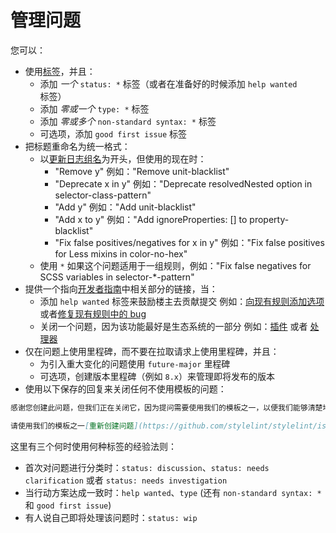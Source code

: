 # 管理问题

您可以：

-   使用[标签](https://github.com/stylelint/stylelint/labels)，并且：
    -   添加 _一个_ `status: *` 标签（或者在准备好的时候添加 `help wanted` 标签）
    -   添加 _零或一个_  `type: *` 标签
    -   添加 _零或多个_ `non-standard syntax: *` 标签
    -   可选项，添加  `good first issue` 标签
-   把标题重命名为统一格式：
    -   以[更新日志组名](pull-requests.md)为开头，但使用的现在时：
        -   "Remove y" 例如："Remove unit-blacklist"
        -   "Deprecate x in y" 例如："Deprecate resolvedNested option in selector-class-pattern"
        -   "Add y" 例如："Add unit-blacklist"
        -   "Add x to y" 例如："Add ignoreProperties: [] to property-blacklist"
        -   "Fix false positives/negatives for x in y" 例如："Fix false positives for Less mixins in color-no-hex"
    -   使用 `*` 如果这个问题适用于一组规则，例如："Fix false negatives for SCSS variables in selector-*-pattern"
-   提供一个指向[开发者指南](../developer-guide.md)中相关部分的链接，当：
    -   添加 `help wanted` 标签来鼓励楼主去贡献提交 例如：[向现有规则添加选项](../developer-guide/rules.md#adding-an-option-to-an-existing-rule)或者[修复现有规则中的 bug](../developer-guide/rules.md#fixing-a-bug-in-an-existing-rule)
    -   关闭一个问题，因为该功能最好是生态系统的一部分 例如：[插件](https://github.com/stylelint/stylelint/blob/master/docs/developer-guide/plugins.md) 或者 [处理器](https://github.com/stylelint/stylelint/blob/master/docs/developer-guide/processors.md)
-   仅在问题上使用里程碑，而不要在拉取请求上使用里程碑，并且：
    -   为引入重大变化的问题使用 `future-major` 里程碑
    -   可选项，创建版本里程碑（例如 `8.x`）来管理即将发布的版本
-   使用以下保存的回复来关闭任何不使用模板的问题：

```md
感谢您创建此问题，但我们正在关闭它，因为提问需要使用我们的模板之一，以便我们能够清楚地了解您的具体情况。

请使用我们的模板之一[重新创建问题](https://github.com/stylelint/stylelint/issues/new/choose)，以便我们帮助您。
```

这里有三个何时使用何种标签的经验法则：

-   首次对问题进行分类时：`status: discussion`、`status: needs clarification` 或者 `status: needs investigation`
-   当行动方案达成一致时：`help wanted`、`type` (还有 `non-standard syntax: *` 和 `good first issue`)
-   有人说自己即将处理该问题时：`status: wip`
